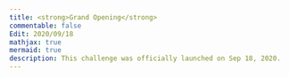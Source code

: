 ```yaml
---
title: <strong>Grand Opening</strong>
commentable: false
Edit: 2020/09/18
mathjax: true
mermaid: true
description: This challenge was officially launched on Sep 18, 2020. 
---
```

